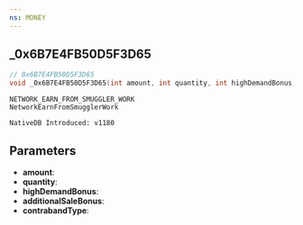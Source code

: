 ```yaml
---
ns: MONEY
---
```

## _0x6B7E4FB50D5F3D65

```c
// 0x6B7E4FB50D5F3D65
void _0x6B7E4FB50D5F3D65(int amount, int quantity, int highDemandBonus, int additionalSaleBonus, int contrabandType);
```

```
NETWORK_EARN_FROM_SMUGGLER_WORK
NetworkEarnFromSmugglerWork

NativeDB Introduced: v1180
```

## Parameters
* **amount**:
* **quantity**:
* **highDemandBonus**:
* **additionalSaleBonus**:
* **contrabandType**:
